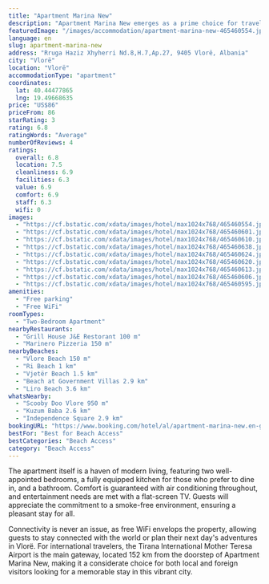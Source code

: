 ```yaml
---
title: "Apartment Marina New"
description: "Apartment Marina New emerges as a prime choice for travelers seeking a blend of comfort and convenience in Vlorë."
featuredImage: "/images/accommodation/apartment-marina-new-465460554.jpg"
language: en
slug: apartment-marina-new
address: "Rruga Haziz Xhyherri Nd.8,H.7,Ap.27, 9405 Vlorë, Albania"
city: "Vlorë"
location: "Vlorë"
accommodationType: "apartment"
coordinates:
  lat: 40.44477865
  lng: 19.49668635
price: "US$86"
priceFrom: 86
starRating: 3
rating: 6.8
ratingWords: "Average"
numberOfReviews: 4
ratings:
  overall: 6.8
  location: 7.5
  cleanliness: 6.9
  facilities: 6.3
  value: 6.9
  comfort: 6.9
  staff: 6.3
  wifi: 0
images:
  - "https://cf.bstatic.com/xdata/images/hotel/max1024x768/465460554.jpg?k=d58a802719321ec6e68149fcb168e78b9c2472a17c3bdd6b48936ba389278918&o=&hp=1"
  - "https://cf.bstatic.com/xdata/images/hotel/max1024x768/465460601.jpg?k=2ccac21a81e952ec143cbdcc601e34d683202080f35720596720fa0f725e70fc&o=&hp=1"
  - "https://cf.bstatic.com/xdata/images/hotel/max1024x768/465460610.jpg?k=c4d826155bdf6228be4756546adcdfeb30716e3c9758ebcb87257b0522281e62&o=&hp=1"
  - "https://cf.bstatic.com/xdata/images/hotel/max1024x768/465460638.jpg?k=2ec331d5e0f92bdec93ce53908921b123e6f3d23f1f979dfeed9e811fcae9fa1&o=&hp=1"
  - "https://cf.bstatic.com/xdata/images/hotel/max1024x768/465460624.jpg?k=484e1b3c87cde3902490aebe5d738c5896b9d5b574b7cc4f5185f971b5d6ce88&o=&hp=1"
  - "https://cf.bstatic.com/xdata/images/hotel/max1024x768/465460620.jpg?k=30df4fc9f87f7c095cf703a91450a8ed1786070bb15791c508e4e77452757c43&o=&hp=1"
  - "https://cf.bstatic.com/xdata/images/hotel/max1024x768/465460613.jpg?k=067423dc595ba885523db005e8c45415ca1d7486ddc289a0649f12062e669830&o=&hp=1"
  - "https://cf.bstatic.com/xdata/images/hotel/max1024x768/465460606.jpg?k=1e658c4323fb8fc1e0915bc69cbab4d50b61857e3f7554bae568d85f0777d8c0&o=&hp=1"
  - "https://cf.bstatic.com/xdata/images/hotel/max1024x768/465460595.jpg?k=9e5b955aeb0b1c5f3e0fdd2b562f1b89b35138615b5ca309b263db1023d8e0db&o=&hp=1"
amenities:
  - "Free parking"
  - "Free WiFi"
roomTypes:
  - "Two-Bedroom Apartment"
nearbyRestaurants:
  - "Grill House J&E Restorant 100 m"
  - "Marinero Pizzeria 150 m"
nearbyBeaches:
  - "Vlore Beach 150 m"
  - "Ri Beach 1 km"
  - "Vjetër Beach 1.5 km"
  - "Beach at Government Villas 2.9 km"
  - "Liro Beach 3.6 km"
whatsNearby:
  - "Scooby Doo Vlore 950 m"
  - "Kuzum Baba 2.6 km"
  - "Independence Square 2.9 km"
bookingURL: "https://www.booking.com/hotel/al/apartment-marina-new.en-gb.html?aid=8035640"
bestFor: "Best for Beach Access"
bestCategories: "Beach Access"
category: "Beach Access"
---
```


The apartment itself is a haven of modern living, featuring two well-appointed bedrooms, a fully equipped kitchen for those who prefer to dine in, and a bathroom. Comfort is guaranteed with air conditioning throughout, and entertainment needs are met with a flat-screen TV. Guests will appreciate the commitment to a smoke-free environment, ensuring a pleasant stay for all.

Connectivity is never an issue, as free WiFi envelops the property, allowing guests to stay connected with the world or plan their next day's adventures in Vlorë. For international travelers, the Tirana International Mother Teresa Airport is the main gateway, located 152 km from the doorstep of Apartment Marina New, making it a considerate choice for both local and foreign visitors looking for a memorable stay in this vibrant city.
